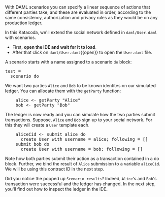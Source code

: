 With DAML scenarios you can specify a linear sequence of actions that different parties take, and
these are evaluated in order, according to the same consistency, authorization and privacy rules as
they would be on any production ledger.

In this Katacoda, we'll extend the social network defined in `daml/User.daml` with scenarios.

- First, **open the IDE and wait for it to load**.
- After that click on `daml/User.daml`{{open}} to open the `User.daml` file.

A scenario starts with a name assigned to a scenario `do` block:

<pre class="file" data-filename="daml/User.daml" data-target="append">
test = 
  scenario do
</pre>

We want two parties `Alice` and `Bob` to be known identites on our simulated ledger. You can
allocate them with the `getParty` function:

<pre class="file" data-filename="daml/User.daml" data-target="append">
    alice <- getParty "Alice" 
    bob <- getParty "Bob"
</pre>

The ledger is now ready and you can simulate how the two parties submit transactions.  Suppose,
`Alice` and `Bob` sign up to your social network. For this they will create a `User` template each.

<pre class="file" data-filename="daml/User.daml" data-target="append">
    aliceCid <- submit alice do
      create User with username = alice; following = []
    submit bob do
      create User with username = bob; following = []
</pre>

Note how both parties submit their action as a transaction contained in a do block. Further, we bind
the result of `Alice` submission to a variable `aliceCid`. We will be using this contract ID in the
next step.

Did you notice the popped up `Scenario results`? Indeed, `Alice`'s and `Bob`'s transaction were
successful and the ledger has changed. In the next step, you'll find out how to inspect the ledger
in the IDE.
